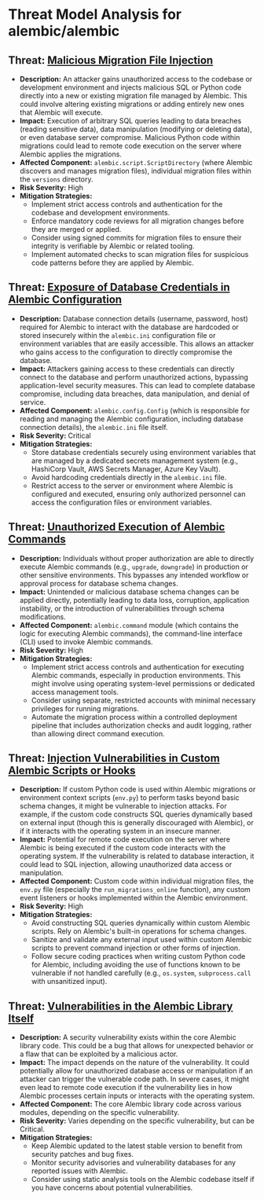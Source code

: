 # Threat Model Analysis for alembic/alembic

## Threat: [Malicious Migration File Injection](./threats/malicious_migration_file_injection.md)

*   **Description:** An attacker gains unauthorized access to the codebase or development environment and injects malicious SQL or Python code directly into a new or existing migration file managed by Alembic. This could involve altering existing migrations or adding entirely new ones that Alembic will execute.
*   **Impact:** Execution of arbitrary SQL queries leading to data breaches (reading sensitive data), data manipulation (modifying or deleting data), or even database server compromise. Malicious Python code within migrations could lead to remote code execution on the server where Alembic applies the migrations.
*   **Affected Component:** `alembic.script.ScriptDirectory` (where Alembic discovers and manages migration files), individual migration files within the `versions` directory.
*   **Risk Severity:** High
*   **Mitigation Strategies:**
    *   Implement strict access controls and authentication for the codebase and development environments.
    *   Enforce mandatory code reviews for all migration changes before they are merged or applied.
    *   Consider using signed commits for migration files to ensure their integrity is verifiable by Alembic or related tooling.
    *   Implement automated checks to scan migration files for suspicious code patterns before they are applied by Alembic.

## Threat: [Exposure of Database Credentials in Alembic Configuration](./threats/exposure_of_database_credentials_in_alembic_configuration.md)

*   **Description:** Database connection details (username, password, host) required for Alembic to interact with the database are hardcoded or stored insecurely within the `alembic.ini` configuration file or environment variables that are easily accessible. This allows an attacker who gains access to the configuration to directly compromise the database.
*   **Impact:** Attackers gaining access to these credentials can directly connect to the database and perform unauthorized actions, bypassing application-level security measures. This can lead to complete database compromise, including data breaches, data manipulation, and denial of service.
*   **Affected Component:** `alembic.config.Config` (which is responsible for reading and managing the Alembic configuration, including database connection details), the `alembic.ini` file itself.
*   **Risk Severity:** Critical
*   **Mitigation Strategies:**
    *   Store database credentials securely using environment variables that are managed by a dedicated secrets management system (e.g., HashiCorp Vault, AWS Secrets Manager, Azure Key Vault).
    *   Avoid hardcoding credentials directly in the `alembic.ini` file.
    *   Restrict access to the server or environment where Alembic is configured and executed, ensuring only authorized personnel can access the configuration files or environment variables.

## Threat: [Unauthorized Execution of Alembic Commands](./threats/unauthorized_execution_of_alembic_commands.md)

*   **Description:** Individuals without proper authorization are able to directly execute Alembic commands (e.g., `upgrade`, `downgrade`) in production or other sensitive environments. This bypasses any intended workflow or approval process for database schema changes.
*   **Impact:**  Unintended or malicious database schema changes can be applied directly, potentially leading to data loss, corruption, application instability, or the introduction of vulnerabilities through schema modifications.
*   **Affected Component:** `alembic.command` module (which contains the logic for executing Alembic commands), the command-line interface (CLI) used to invoke Alembic commands.
*   **Risk Severity:** High
*   **Mitigation Strategies:**
    *   Implement strict access controls and authentication for executing Alembic commands, especially in production environments. This might involve using operating system-level permissions or dedicated access management tools.
    *   Consider using separate, restricted accounts with minimal necessary privileges for running migrations.
    *   Automate the migration process within a controlled deployment pipeline that includes authorization checks and audit logging, rather than allowing direct command execution.

## Threat: [Injection Vulnerabilities in Custom Alembic Scripts or Hooks](./threats/injection_vulnerabilities_in_custom_alembic_scripts_or_hooks.md)

*   **Description:** If custom Python code is used within Alembic migrations or environment context scripts (`env.py`) to perform tasks beyond basic schema changes, it might be vulnerable to injection attacks. For example, if the custom code constructs SQL queries dynamically based on external input (though this is generally discouraged with Alembic), or if it interacts with the operating system in an insecure manner.
*   **Impact:**  Potential for remote code execution on the server where Alembic is being executed if the custom code interacts with the operating system. If the vulnerability is related to database interaction, it could lead to SQL injection, allowing unauthorized data access or manipulation.
*   **Affected Component:** Custom code within individual migration files, the `env.py` file (especially the `run_migrations_online` function), any custom event listeners or hooks implemented within the Alembic environment.
*   **Risk Severity:** High
*   **Mitigation Strategies:**
    *   Avoid constructing SQL queries dynamically within custom Alembic scripts. Rely on Alembic's built-in operations for schema changes.
    *   Sanitize and validate any external input used within custom Alembic scripts to prevent command injection or other forms of injection.
    *   Follow secure coding practices when writing custom Python code for Alembic, including avoiding the use of functions known to be vulnerable if not handled carefully (e.g., `os.system`, `subprocess.call` with unsanitized input).

## Threat: [Vulnerabilities in the Alembic Library Itself](./threats/vulnerabilities_in_the_alembic_library_itself.md)

*   **Description:** A security vulnerability exists within the core Alembic library code. This could be a bug that allows for unexpected behavior or a flaw that can be exploited by a malicious actor.
*   **Impact:** The impact depends on the nature of the vulnerability. It could potentially allow for unauthorized database access or manipulation if an attacker can trigger the vulnerable code path. In severe cases, it might even lead to remote code execution if the vulnerability lies in how Alembic processes certain inputs or interacts with the operating system.
*   **Affected Component:** The core Alembic library code across various modules, depending on the specific vulnerability.
*   **Risk Severity:** Varies depending on the specific vulnerability, but can be Critical.
*   **Mitigation Strategies:**
    *   Keep Alembic updated to the latest stable version to benefit from security patches and bug fixes.
    *   Monitor security advisories and vulnerability databases for any reported issues with Alembic.
    *   Consider using static analysis tools on the Alembic codebase itself if you have concerns about potential vulnerabilities.


